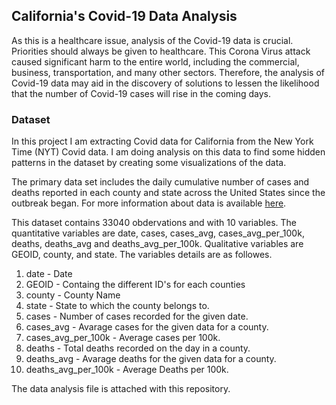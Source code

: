 ## California's Covid-19 Data Analysis

As this is a healthcare issue, analysis of the Covid-19 data is crucial. Priorities should always be given to healthcare. This Corona Virus attack caused significant harm to the entire world, including the commercial, business, transportation, and many other sectors. Therefore, the analysis of Covid-19 data may aid in the discovery of solutions to lessen the likelihood that the number of Covid-19 cases will rise in the coming days.

### Dataset

In this project I am extracting Covid data for California from the New York Time (NYT) Covid data. I am doing analysis on this data to find some hidden patterns in the dataset by creating some visualizations of the data.

The primary data set includes the daily cumulative number of cases and deaths reported in each county and state across the United States since the outbreak began. For more information about data is available [here](https://github.com/nytimes/covid-19-data).

This dataset contains 33040 obdervations and with 10 variables. The quantitative variables are date, cases, cases_avg, cases_avg_per_100k, deaths, deaths_avg and deaths_avg_per_100k. Qualitative variables are GEOID, county, and state. The variables details are as followes.

1) date - Date 
2) GEOID - Containg the different ID's for each counties
3) county - County Name
4) state - State to which the county belongs to.
5) cases - Number of cases recorded for the given date.
6) cases_avg - Avarage cases for the given data for a county.
7) cases_avg_per_100k - Average cases per 100k.
8) deaths - Total deaths recorded on the day in a county.
9) deaths_avg - Avarage deaths for the given data for a county.
10) deaths_avg_per_100k - Average Deaths per 100k.

The data analysis file is attached with this repository.
